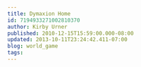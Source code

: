 ```yaml
---
title: Dymaxion Home
id: 7194933271002810370
author: Kirby Urner
published: 2010-12-15T15:59:00.000-08:00
updated: 2013-10-11T23:24:42.411-07:00
blog: world_game
tags: 
---
```


